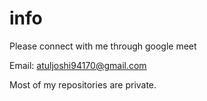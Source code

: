 # info

Please connect with me through google meet 

Email: atuljoshi94170@gmail.com

Most of my repositories are private.
